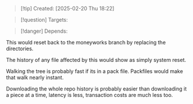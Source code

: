 
>[!tip] Created: [2025-02-20 Thu 18:22]

>[!question] Targets: 

>[!danger] Depends: 

This would reset back to the moneyworks branch by replacing the directories.

The history of any file affected by this would show as simply system reset.

Walking the tree is probably fast if its in a pack file.  Packfiles would make that walk nearly instant.  

Downloading the whole repo history is probably easier than downloading it a piece at a time, latency is less, transaction costs are much less too.